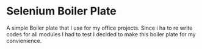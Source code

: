 # Selenium Boiler Plate

A simple Boiler plate that I use for my office projects. Since i ha to re write codes for all modules I had to test I decided to make this boiler plate for my convienience.
